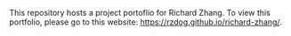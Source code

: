 This repository hosts a project portoflio for Richard Zhang. 
To view this portfolio, please go to this website: https://rzdog.github.io/richard-zhang/.